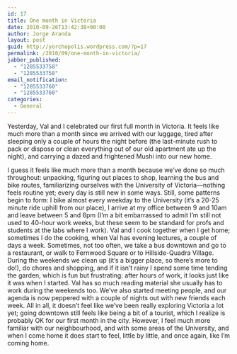 ```yaml
---
id: 17
title: One month in Victoria
date: 2010-09-26T13:42:38+00:00
author: Jorge Aranda
layout: post
guid: http://yorchopolis.wordpress.com/?p=17
permalink: /2010/09/one-month-in-victoria/
jabber_published:
  - "1285533758"
  - "1285533758"
email_notification:
  - "1285533760"
  - "1285533760"
categories:
  - General
---
```

Yesterday, Val and I celebrated our first full month in Victoria. It feels like much more than a month since we arrived with our luggage, tired after sleeping only a couple of hours the night before (the last-minute rush to pack or dispose or clean everything out of our old apartment ate up the night), and carrying a dazed and frightened Mushi into our new home.

I guess it feels like much more than a month because we&#8217;ve done so much throughout: unpacking, figuring out places to shop, learning the bus and bike routes, familiarizing ourselves with the University of Victoria&#8212;nothing feels routine yet; every day is still new in some ways. Still, some patterns begin to form: I bike almost every weekday to the University (it&#8217;s a 20-25 minute ride uphill from our place), I arrive at my office between 9 and 10am and leave between 5 and 6pm (I&#8217;m a bit embarrassed to admit I&#8217;m still not used to 40-hour work weeks, but these seem to be standard for profs and students at the labs where I work). Val and I cook together when I get home; sometimes I do the cooking, when Val has evening lectures, a couple of days a week. Sometimes, not too often, we take a bus downtown and go to a restaurant, or walk to Fernwood Square or to Hillside-Quadra Village. During the weekends we clean up (it&#8217;s a bigger place, so there&#8217;s more to do!), do chores and shopping, and if it isn&#8217;t rainy I spend some time tending the garden, which is fun but frustrating: after hours of work, it looks just like it was when I started. Val has so much reading material she usually has to work during the weekends too. We&#8217;ve also started meeting people, and our agenda is now peppered with a couple of nights out with new friends each week. All in all, it doesn&#8217;t feel like we&#8217;ve been really exploring Victoria a lot yet; going downtown still feels like being a bit of a tourist, which I realize is probably OK for our first month in the city. However, I feel much more familiar with our neighbourhood, and with some areas of the University, and when I come home it does start to feel, little by little, and once again, like I&#8217;m coming home.